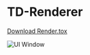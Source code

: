 # TD-Renderer

<a id="raw-url" href="https://github.com/juninjune/TD-Renderer/blob/main" download="download">Download Render.tox</a>

 ![UI Window](https://raw.github.com/juninjune/TD-Renderer/main/resources/README.png)
